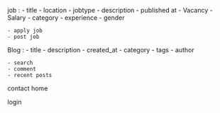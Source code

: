 job :
    - title
    - location
    - jobtype
    - description
    - published at 
    - Vacancy
    - Salary
    - category
    - experience
    - gender

    - apply job 
    - post job


Blog :
    - title
    - description
    - created_at
    - category
    - tags
    - author

    - search
    - comment
    - recent posts

contact
home


login
